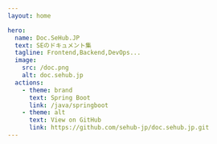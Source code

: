 ```yaml
---
layout: home

hero:
  name: Doc.SeHub.JP
  text: SEのドキュメント集
  tagline: Frontend,Backend,DevOps...
  image:
    src: /doc.png
    alt: doc.sehub.jp
  actions:
    - theme: brand
      text: Spring Boot
      link: /java/springboot
    - theme: alt
      text: View on GitHub
      link: https://github.com/sehub-jp/doc.sehub.jp.git
---
```

